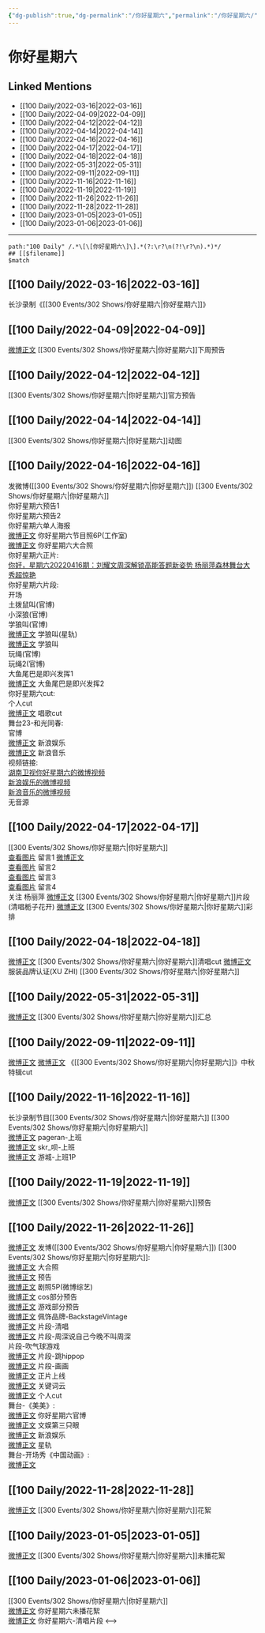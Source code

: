 ```yaml
---
{"dg-publish":true,"dg-permalink":"/你好星期六","permalink":"/你好星期六/","title":"你好星期六","tags":[null],"created":"2022-11-17T23:04:27.000+08:00","updated":"2023-04-10T16:36:52.451+08:00"}
---
```


# 你好星期六

## Linked Mentions
- [[100 Daily/2022-03-16\|2022-03-16]]
- [[100 Daily/2022-04-09\|2022-04-09]]
- [[100 Daily/2022-04-12\|2022-04-12]]
- [[100 Daily/2022-04-14\|2022-04-14]]
- [[100 Daily/2022-04-16\|2022-04-16]]
- [[100 Daily/2022-04-17\|2022-04-17]]
- [[100 Daily/2022-04-18\|2022-04-18]]
- [[100 Daily/2022-05-31\|2022-05-31]]
- [[100 Daily/2022-09-11\|2022-09-11]]
- [[100 Daily/2022-11-16\|2022-11-16]]
- [[100 Daily/2022-11-19\|2022-11-19]]
- [[100 Daily/2022-11-26\|2022-11-26]]
- [[100 Daily/2022-11-28\|2022-11-28]]
- [[100 Daily/2023-01-05\|2023-01-05]]
- [[100 Daily/2023-01-06\|2023-01-06]]


---

```expander
path:"100 Daily" /.*\[\[你好星期六\]\].*(?:\r?\n(?!\r?\n).*)*/
## [[$filename]]
$match
```
## [[100 Daily/2022-03-16\|2022-03-16]]
长沙录制《[[300 Events/302 Shows/你好星期六\|你好星期六]]》
## [[100 Daily/2022-04-09\|2022-04-09]]
[](https://m.weibo.cn/1591169702/4756464163365498) [微博正文](https://m.weibo.cn/1878335471/4756465330688601) [[300 Events/302 Shows/你好星期六\|你好星期六]]下周预告
## [[100 Daily/2022-04-12\|2022-04-12]]
[](https://m.weibo.cn/6456359414/4757418041148437) [[300 Events/302 Shows/你好星期六\|你好星期六]]官方预告
## [[100 Daily/2022-04-14\|2022-04-14]]
[](https://m.weibo.cn/6456359414/4758215340328817) [[300 Events/302 Shows/你好星期六\|你好星期六]]动图
## [[100 Daily/2022-04-16\|2022-04-16]]
[](https://m.weibo.cn/1736988591/4758989042877951) 发微博([[300 Events/302 Shows/你好星期六\|你好星期六]])
[[300 Events/302 Shows/你好星期六\|你好星期六]]  
[](https://m.weibo.cn/6456359414/4758849753976756) 你好星期六预告1  
[](https://m.weibo.cn/6456359414/4758909996764608) 你好星期六预告2  
[](https://m.weibo.cn/6456359414/4758885192437977) 你好星期六单人海报  
[微博正文](https://m.weibo.cn/7478855230/4758965131414792) 你好星期六节目照6P(工作室)  
[微博正文](https://m.weibo.cn/7542354484/4758972659664156) 你好星期六大合照  
你好星期六正片:  
[你好，星期六20220416期：刘耀文周深解锁高能答题新姿势 杨丽萍森林舞台大秀超惊艳](https://weibo.cn/sinaurl?u=https%3A%2F%2Fm.mgtv.com%2Fb%2F412705%2F15994497.html%3Ft%3Dvideoshare%26tc%3DjXKKosRPSAN7%26f%3Dwb%26dc%3D941e6aff-6e8a-4795-a590-6a3bb3d153a1)  
你好星期六片段:  
[](https://m.weibo.cn/3223747774/4758978279509016) 开场  
[](https://m.weibo.cn/6456359414/4758981405580444) 土拨鼠叫(官博)  
[](https://m.weibo.cn/6456359414/4758982108907401) 小深狼(官博)  
[](https://m.weibo.cn/6456359414/4758982479058685) 学狼叫(官博)  
[微博正文](https://m.weibo.cn/6466290670/4759016310312538) 学狼叫(星轨)  
[微博正文](https://m.weibo.cn/1878335471/4758982483510846) 学狼叫  
[](https://m.weibo.cn/6456359414/4758995585467536) 玩绳(官博)  
[](https://m.weibo.cn/6456359414/4758996836421930) 玩绳2(官博)  
[](https://m.weibo.cn/1591169702/4758988110954961) 大鱼尾巴是即兴发挥1  
[微博正文](https://m.weibo.cn/6525010965/4758992880145008) 大鱼尾巴是即兴发挥2  
你好星期六cut:  
[](https://m.weibo.cn/1371117067/4759005152412392) 个人cut  
[微博正文](https://m.weibo.cn/2116890350/4758997757855793) 唱歌cut  
舞台23-和光同春:  
[](https://m.weibo.cn/6456359414/4758986291937869) 官博  
[微博正文](https://m.weibo.cn/1642591402/4758994574639967) 新浪娱乐  
[微博正文](https://m.weibo.cn/1266269835/4758989777406597) 新浪音乐  
视频链接:  
[湖南卫视你好星期六的微博视频](https://video.weibo.com/show?fid=1034:4758977054179401)  
[新浪娱乐的微博视频](https://video.weibo.com/show?fid=1034:4758994246631609)  
[新浪音乐的微博视频](https://video.weibo.com/show?fid=1034:4758989108609126)  
无音源
## [[100 Daily/2022-04-17\|2022-04-17]]
[[300 Events/302 Shows/你好星期六\|你好星期六]]  
[查看图片](https://wx3.sinaimg.cn/large/0088n2Pggy1h1cnbpjjnkj30yi08zt97.jpg) 留言1 [微博正文](https://m.weibo.cn/2554325211/4758915608742237)  
[查看图片](https://wx4.sinaimg.cn/large/0088n2Pggy1h1cnbw128xj30yi0afmy5.jpg) 留言2 [](https://m.weibo.cn/1736988591/4758989042877951)  
[查看图片](https://wx4.sinaimg.cn/large/0088n2Pggy1h1cnc0jd1zj30yi0pu413.jpg) 留言3 [](https://m.weibo.cn/1736988591/4758989042877951)  
[查看图片](https://wx4.sinaimg.cn/large/0088n2Pggy1h1cnc63grij30yi078jrp.jpg) 留言4 [](https://m.weibo.cn/1736988591/4758989042877951)  
关注 杨丽萍
[微博正文](https://m.weibo.cn/1809436135/4759180333023353) [[300 Events/302 Shows/你好星期六\|你好星期六]]片段(清唱栀子花开)
[微博正文](https://m.weibo.cn/5100381535/4759008550323700) [[300 Events/302 Shows/你好星期六\|你好星期六]]彩排

## [[100 Daily/2022-04-18\|2022-04-18]]
[微博正文](https://m.weibo.cn/6466290670/4759733292500231) [[300 Events/302 Shows/你好星期六\|你好星期六]]清唱cut
[微博正文](https://m.weibo.cn/6308025026/4759589406639761) 服装品牌认证(XU ZHI) [[300 Events/302 Shows/你好星期六\|你好星期六]]
## [[100 Daily/2022-05-31\|2022-05-31]]
[微博正文](https://m.weibo.cn/6466290670/4775158412216257) [[300 Events/302 Shows/你好星期六\|你好星期六]]汇总
## [[100 Daily/2022-09-11\|2022-09-11]]
[微博正文](https://m.weibo.cn/7559896499/4812505128635227) [微博正文](https://m.weibo.cn/1371117067/4812516003682580) 《[[300 Events/302 Shows/你好星期六\|你好星期六]]》中秋特辑cut
## [[100 Daily/2022-11-16\|2022-11-16]]
长沙录制节目[[300 Events/302 Shows/你好星期六\|你好星期六]]
[[300 Events/302 Shows/你好星期六\|你好星期六]]  
[微博正文](http://weibo.com/7633014126/MfiCH0FpO) pageran-上班  
[微博正文](http://weibo.com/6433509682/MfilHjgPM) skr_呗-上班  
[微博正文](http://weibo.com/1801743981/MfiaZ3oXI) 游城-上班1P
## [[100 Daily/2022-11-19\|2022-11-19]]
[微博正文](http://weibo.com/6456359414/MfNfG2KlL) [[300 Events/302 Shows/你好星期六\|你好星期六]]预告
## [[100 Daily/2022-11-26\|2022-11-26]]
[微博正文](http://weibo.com/1736988591/MgN4G16PW) 发博([[300 Events/302 Shows/你好星期六\|你好星期六]])
[[300 Events/302 Shows/你好星期六\|你好星期六]]:  
[微博正文](https://weibo.com/6456359414/MgMuh1VqR) 大合照  
[微博正文](https://m.weibo.cn/6456359414/4840007300287720) 预告  
[微博正文](https://m.weibo.cn/2110705772/4840036472726486) 剧照5P(微博综艺)  
[微博正文](https://m.weibo.cn/6456359414/4840059759497488) cos部分预告  
[微博正文](https://weibo.com/6456359414/MgPKv18dP) 游戏部分预告  
[微博正文](https://m.weibo.cn/5538325101/4840154126876956) 佩饰品牌-BackstageVintage  
[微博正文](https://weibo.com/6456359414/MgWiwBFF7) 片段-清唱  
[微博正文](https://weibo.com/6456359414/MgWwpEnmv) 片段-周深说自己今晚不叫周深  
[](https://weibo.com/6456359414/MgWECgo5F) 片段-吹气球游戏  
[微博正文](https://weibo.com/6456359414/MgWK6n1f1) 片段-跳hippop  
[微博正文](https://weibo.com/6456359414/MgWPzepQH) 片段-画画  
[微博正文](https://weibo.com/6456359414/MgWI0kVI5) 正片上线  
[微博正文](http://weibo.com/1746580461/MgZxqr2nD) 关键词云  
[微博正文](https://m.weibo.cn/1371117067/4840206924776008) 个人cut  
舞台-《美美》:  
[微博正文](http://weibo.com/6456359414/MgWafEj0R) 你好星期六官博  
[微博正文](http://weibo.com/1371117067/MgQix8F3n) 文娱第三只眼  
[微博正文](http://weibo.com/1642591402/MgVcQ28Vm) 新浪娱乐  
[微博正文](https://m.weibo.cn/6466290670/4840170203121573) 星轨  
舞台-开场秀《中国动画》:  
[微博正文](http://weibo.com/6466290670/MgRn8FOZQ)
## [[100 Daily/2022-11-28\|2022-11-28]]
[微博正文](https://m.weibo.cn/1878335471/4840815640184616) [[300 Events/302 Shows/你好星期六\|你好星期六]]花絮
## [[100 Daily/2023-01-05\|2023-01-05]]
[微博正文](https://m.weibo.cn/1371117067/4854512983216370) [[300 Events/302 Shows/你好星期六\|你好星期六]]未播花絮
## [[100 Daily/2023-01-06\|2023-01-06]]
[[300 Events/302 Shows/你好星期六\|你好星期六]]  
[微博正文](https://m.weibo.cn/1371117067/4854868626117448) 你好星期六未播花絮  
[微博正文](https://m.weibo.cn/6466290670/4854879527370830) 你好星期六-清唱片段
<-->

